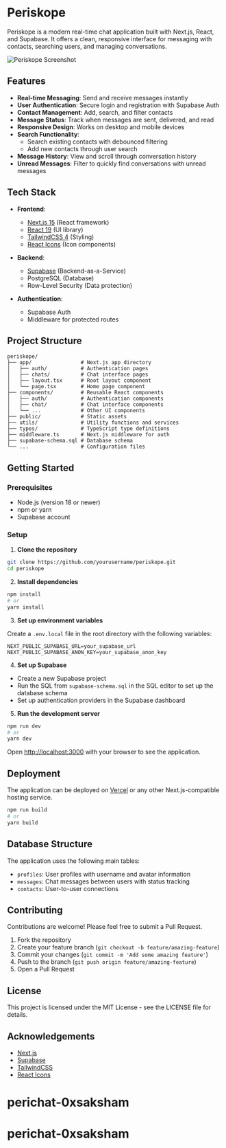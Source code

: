 # Periskope

Periskope is a modern real-time chat application built with Next.js, React, and Supabase. It offers a clean, responsive interface for messaging with contacts, searching users, and managing conversations.

![Periskope Screenshot](public/screenshot.png)

## Features

- **Real-time Messaging**: Send and receive messages instantly
- **User Authentication**: Secure login and registration with Supabase Auth
- **Contact Management**: Add, search, and filter contacts
- **Message Status**: Track when messages are sent, delivered, and read
- **Responsive Design**: Works on desktop and mobile devices
- **Search Functionality**: 
  - Search existing contacts with debounced filtering
  - Add new contacts through user search
- **Message History**: View and scroll through conversation history
- **Unread Messages**: Filter to quickly find conversations with unread messages

## Tech Stack

- **Frontend**:
  - [Next.js 15](https://nextjs.org/) (React framework)
  - [React 19](https://react.dev/) (UI library)
  - [TailwindCSS 4](https://tailwindcss.com/) (Styling)
  - [React Icons](https://react-icons.github.io/react-icons/) (Icon components)

- **Backend**:
  - [Supabase](https://supabase.com/) (Backend-as-a-Service)
  - PostgreSQL (Database)
  - Row-Level Security (Data protection)

- **Authentication**:
  - Supabase Auth
  - Middleware for protected routes

## Project Structure

```
periskope/
├── app/                # Next.js app directory
│   ├── auth/           # Authentication pages
│   ├── chats/          # Chat interface pages
│   ├── layout.tsx      # Root layout component
│   └── page.tsx        # Home page component
├── components/         # Reusable React components
│   ├── auth/           # Authentication components
│   ├── chat/           # Chat interface components
│   └── ...             # Other UI components
├── public/             # Static assets
├── utils/              # Utility functions and services
├── types/              # TypeScript type definitions
├── middleware.ts       # Next.js middleware for auth
├── supabase-schema.sql # Database schema
└── ...                 # Configuration files
```

## Getting Started

### Prerequisites

- Node.js (version 18 or newer)
- npm or yarn
- Supabase account

### Setup

1. **Clone the repository**

```bash
git clone https://github.com/yourusername/periskope.git
cd periskope
```

2. **Install dependencies**

```bash
npm install
# or
yarn install
```

3. **Set up environment variables**

Create a `.env.local` file in the root directory with the following variables:

```
NEXT_PUBLIC_SUPABASE_URL=your_supabase_url
NEXT_PUBLIC_SUPABASE_ANON_KEY=your_supabase_anon_key
```

4. **Set up Supabase**

- Create a new Supabase project
- Run the SQL from `supabase-schema.sql` in the SQL editor to set up the database schema
- Set up authentication providers in the Supabase dashboard

5. **Run the development server**

```bash
npm run dev
# or
yarn dev
```

Open [http://localhost:3000](http://localhost:3000) with your browser to see the application.

## Deployment

The application can be deployed on [Vercel](https://vercel.com/) or any other Next.js-compatible hosting service.

```bash
npm run build
# or
yarn build
```

## Database Structure

The application uses the following main tables:
- `profiles`: User profiles with username and avatar information
- `messages`: Chat messages between users with status tracking
- `contacts`: User-to-user connections

## Contributing

Contributions are welcome! Please feel free to submit a Pull Request.

1. Fork the repository
2. Create your feature branch (`git checkout -b feature/amazing-feature`)
3. Commit your changes (`git commit -m 'Add some amazing feature'`)
4. Push to the branch (`git push origin feature/amazing-feature`)
5. Open a Pull Request

## License

This project is licensed under the MIT License - see the LICENSE file for details.

## Acknowledgements

- [Next.js](https://nextjs.org/)
- [Supabase](https://supabase.com/)
- [TailwindCSS](https://tailwindcss.com/)
- [React Icons](https://react-icons.github.io/react-icons/)
# perichat-0xsaksham
# perichat-0xsaksham
